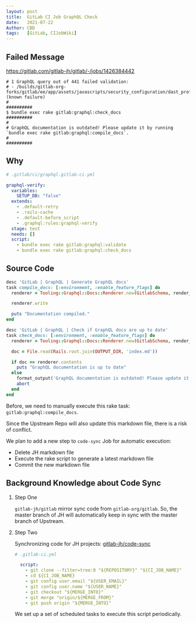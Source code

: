 ```yaml
---
layout: post
title:  GitLab CI Job GraphQL Check
date:   2021-07-22
Author: CBD
tags:   [GitLab, CIJobWiki]
---
```


## Failed Message

https://gitlab.com/gitlab-jh/gitlab/-/jobs/1426384442

```text
# 1 GraphQL query out of 441 failed validation:
# - /builds/gitlab-org-forks/gitlab/ee/app/assets/javascripts/security_configuration/dast_profiles/graphql/dast_failed_site_validations.query.graphql (known failure)
#
##########
$ bundle exec rake gitlab:graphql:check_docs
##########
#
# GraphQL documentation is outdated! Please update it by running `bundle exec rake gitlab:graphql:compile_docs`.
#
##########
```

## Why

```yml
# .gitlab/ci/graphql.gitlab-ci.yml

graphql-verify:
  variables:
    SETUP_DB: "false"
  extends:
    - .default-retry
    - .rails-cache
    - .default-before_script
    - .graphql:rules:graphql-verify
  stage: test
  needs: []
  script:
    - bundle exec rake gitlab:graphql:validate
    - bundle exec rake gitlab:graphql:check_docs

```

## Source Code

```ruby
desc 'GitLab | GraphQL | Generate GraphQL docs'
task compile_docs: [:environment, :enable_feature_flags] do
  renderer = Tooling::Graphql::Docs::Renderer.new(GitlabSchema, render_options)

  renderer.write

  puts "Documentation compiled."
end

desc 'GitLab | GraphQL | Check if GraphQL docs are up to date'
task check_docs: [:environment, :enable_feature_flags] do
  renderer = Tooling::Graphql::Docs::Renderer.new(GitlabSchema, render_options)

  doc = File.read(Rails.root.join(OUTPUT_DIR, 'index.md'))

  if doc == renderer.contents
    puts "GraphQL documentation is up to date"
  else
    format_output('GraphQL documentation is outdated! Please update it by running `bundle exec rake gitlab:graphql:compile_docs`.')
    abort
  end
end
```

Before, we need to manually execute this rake task: `gitlab:graphql:compile_docs`.

Since the Upstream  Repo will also update this markdown file, there is a risk of conflict.

We plan to add a new step to `code-sync` Job for automatic execution:

* Delete JH markdown file
* Execute the rake script to generate a latest markdown file
* Commit the new markdown file

## Background Knowledge about Code Sync

1. Step One

    `gitlab-jh/gitlab` mirror sync code from `gitlab-org/gitlab`.
    So, the master branch of JH will automatically keep in sync with the master branch of Upstream.

2. Step Two

    Synchronizing code for JH projects: [gitlab-jh/code-sync](https://gitlab.com/gitlab-jh/code-sync)

    ```yml
    # .gitlab-ci.yml

      script:
        - git clone --filter=tree:0 "${REPOSITORY}" "${CI_JOB_NAME}"
        - cd ${CI_JOB_NAME}
        - git config user.email "${USER_EMAIL}"
        - git config user.name "${USER_NAME}"
        - git checkout "${MERGE_INTO}"
        - git merge "origin/${MERGE_FROM}"
        - git push origin "${MERGE_INTO}"

    ```

    We set up a set of scheduled tasks to execute this script periodically.
